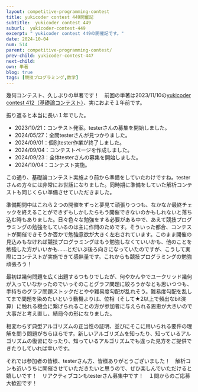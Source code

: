 ```yaml
---
layout: competitive-programming-contest
title: yukicoder contest 449開催記
subtitle:  yukicoder contest 449
suburl:  yukicoder-contest-449
excerpt: " yukicoder contest 449の開催記です。"
date: 2024-10-04
num: 514
parent: competitive-programming-contest/
prev-child: yukicoder-contest-447
next-child: 
own: 単著
blog: true
tags: [競技プログラミング,数学]
---
```


幾何コンテスト、久しぶりの単著です！　前回の単著は2023/11/10の[yukicoder contest 412（基礎論コンテスト）](https://yukicoder.me/contests/468)、実におよそ１年前です。

振り返ると本当に長い１年でした。

* 2023/10/21：コンテスト発案。testerさんの募集を開始しました。
* 2024/05/27：全問testerさんが見つかりました。
* 2024/09/01：個別tester作業が終了しました。
* 2024/09/04：コンテストページを作成しました。
* 2024/09/23：全体testerさんの募集を開始しました。
* 2024/10/04：コンテスト実施。

この通り、基礎論コンテスト実施より前から準備をしていたわけですね。testerさんの方々には非常にお世話になりました。同時期に準備をしていた解析コンテストも同じくらい準備させていただきました。

準備期間中はこれら２つの開催をずっと夢見て頑張りつつも、なかなか最終チェックを終えることができずもしかしたらもう開催できないのかもしれないと落ち込む時もありました。日々色々な勉強をする必要がある中で、あえて競技プログラミングの勉強をしているのは主に作問のためです。そういった都合、コンテストが開催できそうか否かで勉強意欲が大きく左右されています。このまま開催の見込みもなければ競技プログラミングはもう勉強しなくていいかも、他のことを勉強した方がいいかも……とだいぶ後ろ向きになっていたのですが、こうして実際にコンテストが実施できて感無量です。これからも競技プログラミングの勉強頑張ろう！

最初は幾何問題を広く出題するつもりでしたが、何やかんやでユークリッド幾何が入っていなかったのでいっそのことグラフ問題に絞ろうかなとも思いつつも、手持ちのグラフ問題ストックだとやや難易度勾配が乱れそう。難易度勾配を乱してまで問題を染めたいという動機よりは、位相（そして★2以上で頻出なbit演算）に触れる機会に繋げられることの方が参加者に与えられる恩恵が大きいので大事だと考え直し、結局今の形になりました。

相変わらず典型アルゴリズムの正当性の証明、並びにそこに用いられる要件の理解を問う問題がちらほらです。新しいアルゴリズムを知ったり、知っているアルゴリズムの復習になったり、知っているアルゴリズムでも違った見方をご提供できたりしていれば幸いです。

それでは参加者の皆様、testerさん方、皆様ありがとうございました！　解析コンも近いうちに開催させていただきたいと思うので、ぜひ楽しんでいただけると嬉しいです！　リアクティブコンもtesterさん募集中です！　１問からのご応募大歓迎です！
